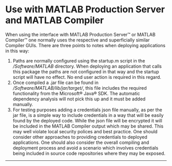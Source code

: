 #  Use with MATLAB Production Server and MATLAB Compiler

When using the interface with MATLAB Production Server™ or MATLAB Compiler™ one normally uses the respective and superficially similar Compiler GUIs. There are three points to notes when deploying applications in this way:    
1. Paths are normally configured using the startup.m script in the */Software/MATLAB* directory. When deploying an application that calls this package the paths are not configured in that way and the startup script will have no effect. No end user action is required in this regard.    
2. Once compiled a .jar file can be found in */Software/MATLAB/lib/jar/target/*, this file includes the required functionality from the Microsoft® Java® SDK. The automatic dependency analysis will not pick this up and it must be added manually.
3. For testing purposes adding a credentials json file manually, as per the jar file, is a simple way to include credentials in a way that will be easily found by the deployed code. While the json file will be encrypted it will be included in the MATLAB Compiler output which may be shared. This may well violate local security polices and best practice. One should consider other approaches to providing credentials to deployed applications. One should also consider the overall compiling and deployment process and avoid a scenario which involves credentials being included in source code repositories where they may be exposed.

------------

[//]: #  (Copyright 2017, The MathWorks, Inc.)
